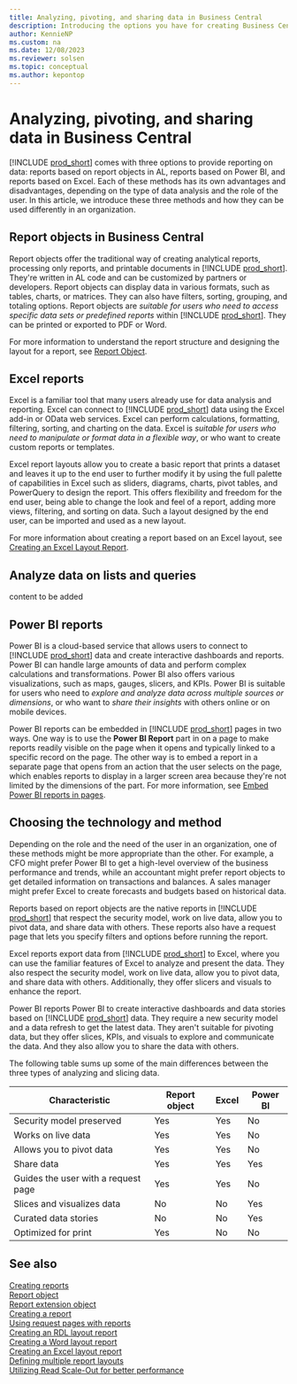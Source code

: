 ```yaml
---
title: Analyzing, pivoting, and sharing data in Business Central
description: Introducing the options you have for creating Business Central reports that analyze, pivot, and share data.
author: KennieNP
ms.custom: na
ms.date: 12/08/2023
ms.reviewer: solsen
ms.topic: conceptual
ms.author: kepontop
---
```


# Analyzing, pivoting, and sharing data in Business Central

[!INCLUDE [prod_short](includes/prod_short.md)] comes with three options to provide reporting on data: reports based on report objects in AL, reports based on Power BI, and reports based on Excel. Each of these methods has its own advantages and disadvantages, depending on the type of data analysis and the role of the user. In this article, we introduce these three methods and how they can be used differently in an organization. 

## Report objects in Business Central

Report objects offer the traditional way of creating analytical reports, processing only reports, and printable documents in [!INCLUDE [prod_short](includes/prod_short.md)]. They're written in AL code and can be customized by partners or developers. Report objects can display data in various formats, such as tables, charts, or matrices. They can also have filters, sorting, grouping, and totaling options. Report objects are *suitable for users who need to access specific data sets or predefined reports* within [!INCLUDE [prod_short](includes/prod_short.md)]. They can be printed or exported to PDF or Word.

For more information to understand the report structure and designing the layout for a report, see [Report Object](devenv-report-object.md).

## Excel reports 

Excel is a familiar tool that many users already use for data analysis and reporting. Excel can connect to [!INCLUDE [prod_short](includes/prod_short.md)] data using the Excel add-in or OData web services. Excel can perform calculations, formatting, filtering, sorting, and charting on the data. Excel is *suitable for users who need to manipulate or format data in a flexible way*, or who want to create custom reports or templates. 

Excel report layouts allow you to create a basic report that prints a dataset and leaves it up to the end user to further modify it by using the full palette of capabilities in Excel such as sliders, diagrams, charts, pivot tables, and PowerQuery to design the report. This offers flexibility and freedom for the end user, being able to change the look and feel of a report, adding more views, filtering, and sorting on data. Such a layout designed by the end user, can be imported and used as a new layout. 

For more information about creating a report based on an Excel layout, see [Creating an Excel Layout Report](devenv-howto-excel-report-layout.md).

## Analyze data on lists and queries

content to be added

## Power BI reports

Power BI is a cloud-based service that allows users to connect to [!INCLUDE [prod_short](includes/prod_short.md)] data and create interactive dashboards and reports. Power BI can handle large amounts of data and perform complex calculations and transformations. Power BI also offers various visualizations, such as maps, gauges, slicers, and KPIs. Power BI is suitable for users who need to *explore and analyze data across multiple sources or dimensions*, or who want to *share their insights* with others online or on mobile devices.

Power BI reports can be embedded in [!INCLUDE [prod_short](includes/prod_short.md)] pages in two ways. One way is to use the **Power BI Report** part in on a page to make reports readily visible on the page when it opens and typically linked to a specific record on the page. The other way is to embed a report in a separate page that opens from an action that the user selects on the page, which enables reports to display in a larger screen area because they're not limited by the dimensions of the part. For more information, see [Embed Power BI reports in pages](devenv-power-bi-report-parts.md).

## Choosing the technology and method

Depending on the role and the need of the user in an organization, one of these methods might be more appropriate than the other. For example, a CFO might prefer Power BI to get a high-level overview of the business performance and trends, while an accountant might prefer report objects to get detailed information on transactions and balances. A sales manager might prefer Excel to create forecasts and budgets based on historical data.

Reports based on report objects are the native reports in [!INCLUDE [prod_short](includes/prod_short.md)] that respect the security model, work on live data, allow you to pivot data, and share data with others. These reports also have a request page that lets you specify filters and options before running the report.

Excel reports export data from [!INCLUDE [prod_short](includes/prod_short.md)] to Excel, where you can use the familiar features of Excel to analyze and present the data. They also respect the security model, work on live data, allow you to pivot data, and share data with others. Additionally, they offer slicers and visuals to enhance the report.

Power BI reports Power BI to create interactive dashboards and data stories based on [!INCLUDE [prod_short](includes/prod_short.md)] data. They require a new security model and a data refresh to get the latest data. They aren't suitable for pivoting data, but they offer slices, KPIs, and visuals to explore and communicate the data. And they also allow you to share the data with others.

The following table sums up some of the main differences between the three types of analyzing and slicing data.

|Characteristic| Report object| Excel| Power BI|
|--------|--------------|------|---------|
|Security model preserved|Yes|Yes|No|
|Works on live data|Yes|Yes|No|
|Allows you to pivot data|Yes|Yes|No|
|Share data|Yes|Yes|Yes|
|Guides the user with a request page|Yes|Yes|No|
|Slices and visualizes data|No|No|Yes|
|Curated data stories|No|No|Yes|
|Optimized for print|Yes|No|No|


## See also

[Creating reports](devenv-reports.md)  
[Report object](devenv-report-object.md)  
[Report extension object](devenv-report-ext-object.md)  
[Creating a report](devenv-howto-report-layout.md)  
[Using request pages with reports](devenv-request-pages-for-reports.md)  
[Creating an RDL layout report](devenv-howto-rdl-report-layout.md)  
[Creating a Word layout report](devenv-howto-report-layout.md)  
[Creating an Excel layout report](devenv-howto-excel-report-layout.md)  
[Defining multiple report layouts](devenv-multiple-report-layouts.md)  
[Utilizing Read Scale-Out for better performance](../administration/database-read-scale-out-overview.md)  